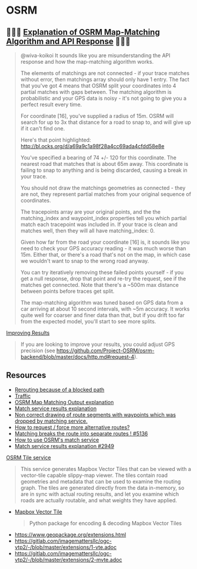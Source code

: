 # OSRM

## 🔑🔑🔑 [Explanation of OSRM Map-Matching Algorithm and API Response](https://github.com/Project-OSRM/osrm-backend/issues/2933#issuecomment-249068441) 🔑🔑🔑

> @wiva-koikoi It sounds like you are misunderstanding the API response and how
> the map-matching algorithm works.
>
> The elements of matchings are not connected - if your trace matches without
> error, then matchings array should only have 1 entry. The fact that you've got 4
> means that OSRM split your coordinates into 4 partial matches with gaps between.
> The matching algorithm is probabilistic and your GPS data is noisy - it's not
> going to give you a perfect result every time.
>
> For coordinate [16], you've supplied a radius of 15m. OSRM will search for up to
> 3x that distance for a road to snap to, and will give up if it can't find one.
>
> Here's that point highlighted:
> http://bl.ocks.org/d/a69a9c1a98f28a4cc69ada4cfdd58e8e
>
> You've specified a bearing of 74 +/- 120 for this coordinate. The nearest road
> that matches that is about 65m away. This coordinate is failing to snap to
> anything and is being discarded, causing a break in your trace.
>
> You should not draw the matchings geometries as connected - they are not, they
> represent partial matches from your original sequence of coordinates.
>
> The tracepoints array are your original points, and the the matching_index and
> waypoint_index properties tell you which partial match each tracepoint was
> included in. If your trace is clean and matches well, then they will all have
> matching_index: 0.
>
> Given how far from the road your coordinate [16] is, it sounds like you need to
> check your GPS accuracy reading - it was much worse than 15m. Either that, or
> there's a road that's not on the map, in which case we wouldn't want to snap to
> the wrong road anyway.
>
> You can try iteratively removing these failed points yourself - if you get a
> null response, drop that point and re-try the request, see if the matches get
> connected. Note that there's a ~500m max distance between points before traces
> get split.
>
> The map-matching algorithm was tuned based on GPS data from a car arriving at
> about 10 second intervals, with ~5m accuracy. It works quite well for coarser
> and finer data than that, but if you drift too far from the expected model,
> you'll start to see more splits.

[Improving Results](https://github.com/Project-OSRM/osrm-backend/issues/2933#issuecomment-248899775)

> If you are looking to improve your results, you could adjust GPS precision
> (see https://github.com/Project-OSRM/osrm-backend/blob/master/docs/http.md#request-4).

## Resources

- [Rerouting because of a blocked path](https://github.com/Project-OSRM/osrm-backend/issues/5346)
- [Traffic](https://github.com/Project-OSRM/osrm-backend/wiki/Traffic)
- [OSRM Map Matching Output explanation](https://gis.stackexchange.com/questions/271071/osrm-map-matching-output-explanation)
- [Match service results explanation](https://github.com/Project-OSRM/osrm-backend/issues/2949)
- [Non correct drawing of route segments with waypoints which was dropped by matching service.](https://github.com/Project-OSRM/osrm-backend/issues/2933#issuecomment-249068441_)
- [How to request / force more alternative routes?](https://github.com/Project-OSRM/osrm-backend/issues/5663)
- [Matching breaks the route into separate routes ! #5136](https://github.com/Project-OSRM/osrm-backend/issues/5136)
- [How to use OSRM's match service](https://stackoverflow.com/questions/50698754/how-to-use-osrms-match-service)
- [Match service results explanation #2949](https://github.com/Project-OSRM/osrm-backend/issues/2949)

[OSRM Tile service](https://project-osrm.org/docs/v5.5.1/api/#tile-service)

> This service generates Mapbox Vector Tiles that can be viewed with a
> vector-tile capable slippy-map viewer. The tiles contain road geometries and
> metadata that can be used to examine the routing graph. The tiles are generated
> directly from the data in-memory, so are in sync with actual routing results,
> and let you examine which roads are actually routable, and what weights they
> have applied.

- [Mapbox Vector Tile](https://github.com/tilezen/mapbox-vector-tile)
  > Python package for encoding & decoding Mapbox Vector Tiles
- https://www.geopackage.org/extensions.html
- https://gitlab.com/imagemattersllc/ogc-vtp2/-/blob/master/extensions/1-vte.adoc
- https://gitlab.com/imagemattersllc/ogc-vtp2/-/blob/master/extensions/2-mvte.adoc
